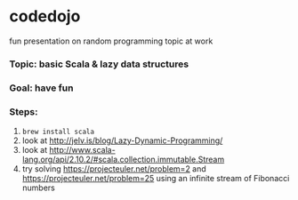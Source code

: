 # codedojo
fun presentation on random programming topic at work

### Topic: basic Scala & lazy data structures

### Goal: have fun

### Steps:
1. `brew install scala`
2. look at http://jelv.is/blog/Lazy-Dynamic-Programming/
3. look at http://www.scala-lang.org/api/2.10.2/#scala.collection.immutable.Stream
3. try solving https://projecteuler.net/problem=2 and https://projecteuler.net/problem=25 using an infinite stream of Fibonacci numbers
